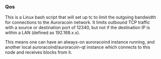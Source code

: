 ### Qos ###

This is a Linux bash script that will set up tc to limit the outgoing bandwidth for connections to the Auroracoin network. It limits outbound TCP traffic with a source or destination port of 12340, but not if the destination IP is within a LAN (defined as 192.168.x.x).

This means one can have an always-on auroracoind instance running, and another local auroracoind/auroracoin-qt instance which connects to this node and receives blocks from it.
